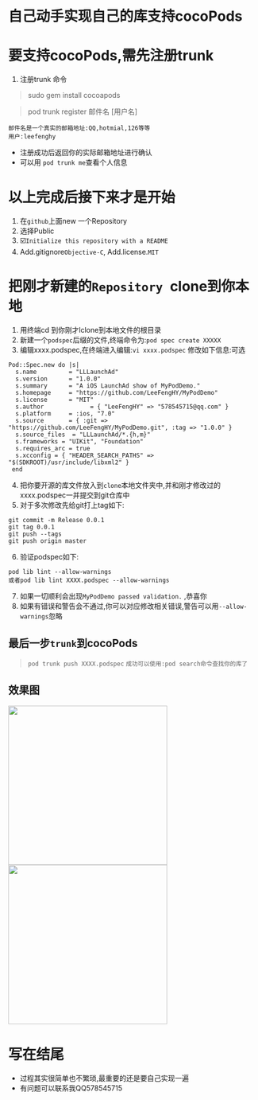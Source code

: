 # 自己动手实现自己的库支持cocoPods

# 要支持cocoPods,需先注册trunk

1. 注册trunk 命令<br />

>sudo gem install cocoapods

>pod trunk register 邮件名 [用户名]

```objc
邮件名是一个真实的邮箱地址:QQ,hotmial,126等等
用户:leefenghy
```
* 注册成功后返回你的实际邮箱地址进行确认<br />
* 可以用 `pod trunk me`查看个人信息<br />


# 以上完成后接下来才是开始

1. 在`github`上面new 一个Repository<br />
2. 选择Public<br />
3. ☑️`Initialize this repository with a README`<br />
4. Add.gitignore`Objective-C`, Add.license.`MIT`<br />

# 把刚才新建的`Repository `clone到你本地
1. 用终端cd 到你刚才lclone到本地文件的根目录<br />
2. 新建一个`podspec`后缀的文件,终端命令为:`pod spec create XXXXX`<br />
3. 编辑xxxx.podspec,在终端进入编辑:`vi xxxx.podspec` 修改如下信息:可选<br />
```objc
Pod::Spec.new do |s|
  s.name         = "LLLaunchAd"
  s.version      = "1.0.0"
  s.summary      = "A iOS LaunchAd show of MyPodDemo."
  s.homepage     = "https://github.com/LeeFengHY/MyPodDemo"
  s.license      = "MIT"
  s.author             = { "LeeFengHY" => "578545715@qq.com" }
  s.platform     = :ios, "7.0"
  s.source       = { :git => "https://github.com/LeeFengHY/MyPodDemo.git", :tag => "1.0.0" }
  s.source_files  = "LLLaunchAd/*.{h,m}"
  s.frameworks = "UIKit", "Foundation"
  s.requires_arc = true
  s.xcconfig = { "HEADER_SEARCH_PATHS" => "$(SDKROOT)/usr/include/libxml2" }
 end
```
4. 把你要开源的库文件放入到`clone`本地文件夹中,并和刚才修改过的xxxx.podspec一并提交到git仓库中<br />
5. 对于多次修改先给git打上tag如下:<br />
```objc
git commit -m Release 0.0.1
git tag 0.0.1
git push --tags  
git push origin master
```
6. 验证podspec如下:<br />
```objc
pod lib lint --allow-warnings 
或者pod lib lint XXXX.podspec --allow-warnings
```
7. 如果一切顺利会出现`MyPodDemo passed validation.` ,恭喜你<br />
8. 如果有错误和警告会不通过,你可以对应修改相关错误,警告可以用`--allow-warnings`忽略<br />

## 最后一步`trunk`到cocoPods
> `pod trunk push XXXX.podspec`
> `成功可以使用:pod search命令查找你的库了`

## 效果图
<img src="https://raw.github.com/LeeFengHY/MyPodDemo/master/MyPodDemo/podspec-2.png" width="320">
<img src="https://raw.github.com/LeeFengHY/MyPodDemo/master/MyPodDemo/podspec-3.png" width="320">

# 写在结尾
* 过程其实很简单也不繁琐,最重要的还是要自己实现一遍
* 有问题可以联系我QQ578545715

